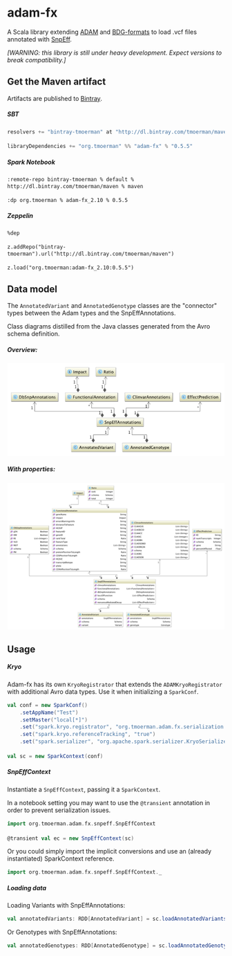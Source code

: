 # adam-fx

A Scala library extending [ADAM](https://github.com/bigdatagenomics/adam) and [BDG-formats](https://github.com/bigdatagenomics/bdg-formats) to load .vcf files annotated with [SnpEff](http://snpeff.sourceforge.net/). 

*[WARNING: this library is still under heavy development. Expect versions to break compatibility.]*

## Get the Maven artifact

Artifacts are published to [Bintray](https://bintray.com/tmoerman/maven/adam-fx).

##### SBT

```sbt
resolvers += "bintray-tmoerman" at "http://dl.bintray.com/tmoerman/maven"`

libraryDependencies += "org.tmoerman" %% "adam-fx" % "0.5.5"
```

##### Spark Notebook

```
:remote-repo bintray-tmoerman % default % http://dl.bintray.com/tmoerman/maven % maven

:dp org.tmoerman % adam-fx_2.10 % 0.5.5
```

##### Zeppelin

```
%dep

z.addRepo("bintray-tmoerman").url("http://dl.bintray.com/tmoerman/maven")

z.load("org.tmoerman:adam-fx_2.10:0.5.5")
```

## Data model

The `AnnotatedVariant` and `AnnotatedGenotype` classes are the "connector" types between the Adam types and the SnpEffAnnotations.

Class diagrams distilled from the Java classes generated from the Avro schema definition. 

##### Overview:

![Class diagram](img/adam_fx_small_diagram.png?raw=true)

##### With properties:

![Class diagram](img/adam_fx_class_diagram.png?raw=true)

## Usage

##### Kryo

Adam-fx has its own `KryoRegistrator` that extends the `ADAMKryoRegistrator` with additional Avro data types. Use it
when initializing a `SparkConf`.
      
```scala
val conf = new SparkConf()
    .setAppName("Test")
    .setMaster("local[*]")
    .set("spark.kryo.registrator", "org.tmoerman.adam.fx.serialization.AdamFxKryoRegistrator")
    .set("spark.kryo.referenceTracking", "true")
    .set("spark.serializer", "org.apache.spark.serializer.KryoSerializer")
    
val sc = new SparkContext(conf)
```

##### SnpEffContext

Instantiate a `SnpEffContext`, passing it a `SparkContext`. 

In a notebook setting you may want to use the `@transient` annotation in order to prevent serialization issues.

```scala
import org.tmoerman.adam.fx.snpeff.SnpEffContext

@transient val ec = new SnpEffContext(sc)
```

Or you could simply import the implicit conversions and use an (already instantiated) SparkContext reference.

```scala
import org.tmoerman.adam.fx.snpeff.SnpEffContext._
```    
    
##### Loading data

Loading Variants with SnpEffAnnotations:

```scala
val annotatedVariants: RDD[AnnotatedVariant] = sc.loadAnnotatedVariants(annotatedVcf)
```

Or Genotypes with SnpEffAnnotations:

```scala
val annotatedGenotypes: RDD[AnnotatedGenotype] = sc.loadAnnotatedGenotypes(annotatedVcf)
```

